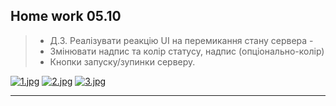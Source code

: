 ## Home work 05.10
> * Д.З. Реалізувати реакцію UI на перемикання стану сервера -
> * Змінювати надпис та колір статусу, надпис (опціонально-колір)
> * Кнопки запуску/зупинки серверу.

[![1.jpg](https://i.postimg.cc/N0xFZZ5d/1.jpg)](https://postimg.cc/JyGRk63X)
[![2.jpg](https://i.postimg.cc/wxnN58JN/2.jpg)](https://postimg.cc/YjfjkPd2)
[![3.jpg](https://i.postimg.cc/50TXmLHJ/3.jpg)](https://postimg.cc/S2LQSX71)
___
